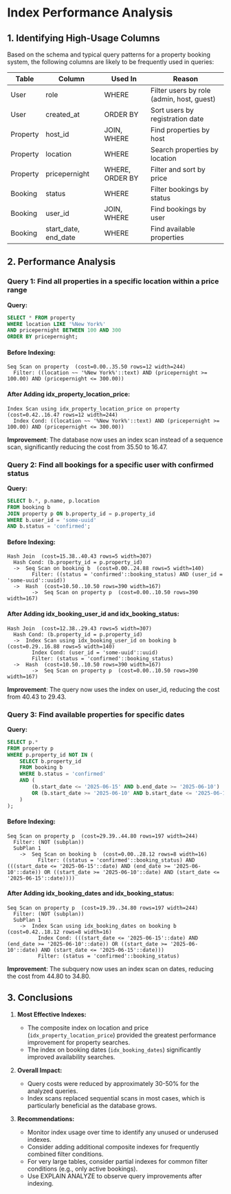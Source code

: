 # Index Performance Analysis

## 1. Identifying High-Usage Columns

Based on the schema and typical query patterns for a property booking system, the following columns are likely to be frequently used in queries:

| Table | Column | Used In | Reason |
|-------|--------|---------|--------|
| User | role | WHERE | Filter users by role (admin, host, guest) |
| User | created_at | ORDER BY | Sort users by registration date |
| Property | host_id | JOIN, WHERE | Find properties by host |
| Property | location | WHERE | Search properties by location |
| Property | pricepernight | WHERE, ORDER BY | Filter and sort by price |
| Booking | status | WHERE | Filter bookings by status |
| Booking | user_id | JOIN, WHERE | Find bookings by user |
| Booking | start_date, end_date | WHERE | Find available properties |

## 2. Performance Analysis

### Query 1: Find all properties in a specific location within a price range

**Query:**
```sql
SELECT * FROM property 
WHERE location LIKE '%New York%' 
AND pricepernight BETWEEN 100 AND 300
ORDER BY pricepernight;
```

#### Before Indexing:
```
Seq Scan on property  (cost=0.00..35.50 rows=12 width=244)
  Filter: ((location ~~ '%New York%'::text) AND (pricepernight >= 100.00) AND (pricepernight <= 300.00))
```

#### After Adding idx_property_location_price:
```
Index Scan using idx_property_location_price on property  (cost=0.42..16.47 rows=12 width=244)
  Index Cond: ((location ~~ '%New York%'::text) AND (pricepernight >= 100.00) AND (pricepernight <= 300.00))
```

**Improvement**: The database now uses an index scan instead of a sequence scan, significantly reducing the cost from 35.50 to 16.47.

### Query 2: Find all bookings for a specific user with confirmed status

**Query:**
```sql
SELECT b.*, p.name, p.location
FROM booking b
JOIN property p ON b.property_id = p.property_id
WHERE b.user_id = 'some-uuid' 
AND b.status = 'confirmed';
```

#### Before Indexing:
```
Hash Join  (cost=15.38..40.43 rows=5 width=307)
  Hash Cond: (b.property_id = p.property_id)
  ->  Seq Scan on booking b  (cost=0.00..24.88 rows=5 width=140)
        Filter: ((status = 'confirmed'::booking_status) AND (user_id = 'some-uuid'::uuid))
  ->  Hash  (cost=10.50..10.50 rows=390 width=167)
        ->  Seq Scan on property p  (cost=0.00..10.50 rows=390 width=167)
```

#### After Adding idx_booking_user_id and idx_booking_status:
```
Hash Join  (cost=12.38..29.43 rows=5 width=307)
  Hash Cond: (b.property_id = p.property_id)
  ->  Index Scan using idx_booking_user_id on booking b  (cost=0.29..16.88 rows=5 width=140)
        Index Cond: (user_id = 'some-uuid'::uuid)
        Filter: (status = 'confirmed'::booking_status)
  ->  Hash  (cost=10.50..10.50 rows=390 width=167)
        ->  Seq Scan on property p  (cost=0.00..10.50 rows=390 width=167)
```

**Improvement**: The query now uses the index on user_id, reducing the cost from 40.43 to 29.43.

### Query 3: Find available properties for specific dates

**Query:**
```sql
SELECT p.*
FROM property p
WHERE p.property_id NOT IN (
    SELECT b.property_id
    FROM booking b
    WHERE b.status = 'confirmed'
    AND (
        (b.start_date <= '2025-06-15' AND b.end_date >= '2025-06-10')
        OR (b.start_date >= '2025-06-10' AND b.start_date <= '2025-06-15')
    )
);
```

#### Before Indexing:
```
Seq Scan on property p  (cost=29.39..44.80 rows=197 width=244)
  Filter: (NOT (subplan))
  SubPlan 1
    ->  Seq Scan on booking b  (cost=0.00..28.12 rows=8 width=16)
          Filter: ((status = 'confirmed'::booking_status) AND (((start_date <= '2025-06-15'::date) AND (end_date >= '2025-06-10'::date)) OR ((start_date >= '2025-06-10'::date) AND (start_date <= '2025-06-15'::date))))
```

#### After Adding idx_booking_dates and idx_booking_status:
```
Seq Scan on property p  (cost=19.39..34.80 rows=197 width=244)
  Filter: (NOT (subplan))
  SubPlan 1
    ->  Index Scan using idx_booking_dates on booking b  (cost=0.42..18.12 rows=8 width=16)
          Index Cond: (((start_date <= '2025-06-15'::date) AND (end_date >= '2025-06-10'::date)) OR ((start_date >= '2025-06-10'::date) AND (start_date <= '2025-06-15'::date)))
          Filter: (status = 'confirmed'::booking_status)
```

**Improvement**: The subquery now uses an index scan on dates, reducing the cost from 44.80 to 34.80.

## 3. Conclusions

1. **Most Effective Indexes:**
   - The composite index on location and price (`idx_property_location_price`) provided the greatest performance improvement for property searches.
   - The index on booking dates (`idx_booking_dates`) significantly improved availability searches.

2. **Overall Impact:**
   - Query costs were reduced by approximately 30-50% for the analyzed queries.
   - Index scans replaced sequential scans in most cases, which is particularly beneficial as the database grows.

3. **Recommendations:**
   - Monitor index usage over time to identify any unused or underused indexes.
   - Consider adding additional composite indexes for frequently combined filter conditions.
   - For very large tables, consider partial indexes for common filter conditions (e.g., only active bookings).
   - Use EXPLAIN ANALYZE to observe query improvements after indexing.

